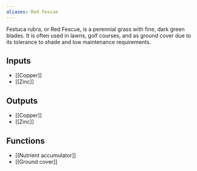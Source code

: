 ```yaml
---
aliases: Red fescue
---
```

Festuca rubra, or Red Fescue, is a perennial grass with fine, dark green blades. It is often used in lawns, golf courses, and as ground cover due to its tolerance to shade and low maintenance requirements.

## Inputs
- [[Copper]] 
- [[Zinc]]

## Outputs
- [[Copper]] 
- [[Zinc]]

## Functions
- [[Nutrient accumulator]]
- [[Ground cover]]